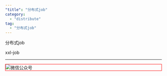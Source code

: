 ```yaml
---
"title": "分布式job"
category:
  - "distribute"
tag:
  - "分布式job"
---
```


分布式job

xxl-job



---

<img style="border:1px red solid; display:block; margin:0 auto;" src="https://tianqingxiaozhu.oss-cn-shenzhen.aliyuncs.com/img/qrcode.jpg" alt="微信公众号" />



